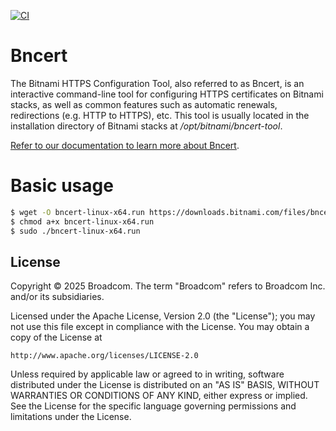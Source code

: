 [![CI](https://github.com/bitnami/bncert/actions/workflows/main.yml/badge.svg)](https://github.com/bitnami/bncert/actions/workflows/main.yml)

# Bncert

The Bitnami HTTPS Configuration Tool, also referred to as Bncert, is an interactive command-line tool for configuring HTTPS certificates on Bitnami stacks, as well as common features such as automatic renewals, redirections (e.g. HTTP to HTTPS), etc. This tool is usually located in the installation directory of Bitnami stacks at */opt/bitnami/bncert-tool*.

[Refer to our documentation to learn more about Bncert](https://docs.bitnami.com/general/how-to/understand-bncert/).

# Basic usage

```bash
$ wget -O bncert-linux-x64.run https://downloads.bitnami.com/files/bncert/latest/bncert-linux-x64.run
$ chmod a+x bncert-linux-x64.run
$ sudo ./bncert-linux-x64.run
```

## License

Copyright &copy; 2025 Broadcom. The term "Broadcom" refers to Broadcom Inc. and/or its subsidiaries.

Licensed under the Apache License, Version 2.0 (the "License");
you may not use this file except in compliance with the License.
You may obtain a copy of the License at

    http://www.apache.org/licenses/LICENSE-2.0

Unless required by applicable law or agreed to in writing, software
distributed under the License is distributed on an "AS IS" BASIS,
WITHOUT WARRANTIES OR CONDITIONS OF ANY KIND, either express or implied.
See the License for the specific language governing permissions and
limitations under the License.
